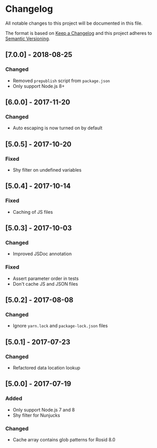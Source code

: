 # Changelog

All notable changes to this project will be documented in this file.

The format is based on [Keep a Changelog](http://keepachangelog.com/en/1.0.0/) and this project adheres to [Semantic Versioning](http://semver.org/spec/v2.0.0.html).

## [7.0.0] - 2018-08-25

### Changed

- Removed `prepublish` script from `package.json`
- Only support Node.js 8+

## [6.0.0] - 2017-11-20

### Changed

- Auto escaping is now turned on by default

## [5.0.5] - 2017-10-20

### Fixed

- Shy filter on undefined variables

## [5.0.4] - 2017-10-14

### Fixed

- Caching of JS files

## [5.0.3] - 2017-10-03

### Changed

- Improved JSDoc annotation

### Fixed

- Assert parameter order in tests
- Don't cache JS and JSON files

## [5.0.2] - 2017-08-08

### Changed

- Ignore `yarn.lock` and `package-lock.json` files

## [5.0.1] - 2017-07-23

### Changed

- Refactored data location lookup

## [5.0.0] - 2017-07-19

### Added

- Only support Node.js 7 and 8
- Shy filter for Nunjucks

### Changed

- Cache array contains glob patterns for Rosid 8.0